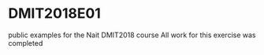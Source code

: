 # DMIT2018E01
public examples for the Nait DMIT2018 course
All work for this exercise was completed
